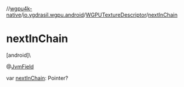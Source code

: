 //[wgpu4k-native](../../../index.md)/[io.ygdrasil.wgpu.android](../index.md)/[WGPUTextureDescriptor](index.md)/[nextInChain](next-in-chain.md)

# nextInChain

[android]\

@[JvmField](https://kotlinlang.org/api/core/kotlin-stdlib/kotlin.jvm/-jvm-field/index.html)

var [nextInChain](next-in-chain.md): Pointer?